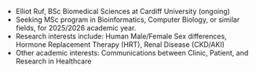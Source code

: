 - Elliot Ruf, BSc Biomedical Sciences at Cardiff University (ongoing)
- Seeking MSc program in Bioinformatics, Computer Biology, or similar fields, for 2025/2026 academic year.
- Research interests include: Human Male/Female Sex differences, Hormone Replacement Therapy (HRT), Renal Disease (CKD/AKI) 
- Other academic interests: Communications between Clinic, Patient, and Research in Healthcare
  
<!---
elliotruf/elliotruf is a ✨ special ✨ repository because its `README.md` (this file) appears on your GitHub profile.
You can click the Preview link to take a look at your changes.
--->
